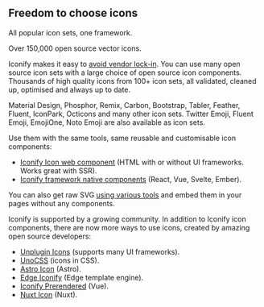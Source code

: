 <script setup>
import lock from '/assets/svg/lock.svg?raw'
const icons = [
    'i-line-md:sun-rising-loop text-$vp-c-primary-button-hover',
    'i-gg:border-right text-$docsearch-primary-color',
    'i-tabler:bat text-$vp-c-green-darker',
    'i-ph:address-book-duotone text-$vp-c-primary-button-hover',
    'i-mdi:image-edit-outline text-$vp-c-green',
    'i-fluent-emoji:astonished-face?bg',
    'i-fxemoji:ghost?bg',
    'i-fxemoji:foxheart?bg',
    'i-fxemoji:watch?bg',
    'i-mdi-light:camera text-$vp-c-primary-button',
    'i-pixelarticons:alert text-$vp-c-primary-button-hover',
    'i-iconoir:airplay text-$vp-c-green',
    'i-heroicons:document-solid text-$vp-c-brand-dark',
    'i-heroicons:face-smile text-$docsearch-primary-color',
]
</script>

<section class="home hero getting-started">
    <h1>Freedom to choose icons</h1>
    <p>All popular icon sets, one framework.</p>
    <p>Over 150,000 open source vector icons.</p>
</section>

<section class="flex flex-row items-start mb-4 gap-x-6">
    <p class="vp-doc text-$vp-c-text-3 dark:text-$vp-c-text-2" v-html="lock"></p>
	<p>
		Iconify makes it easy to <a href="https://docs.iconify.design/articles/vendor-lock-in.html" target="_blank">avoid vendor lock-in</a>. 
        You can use many open source icon sets with a large choice of open
		source icon components. Thousands of high quality icons from 100+ icon
		sets, all validated, cleaned up, optimised and always up to date.
	</p>
</section>

<section>
	<p>
        Material Design, Phosphor, Remix, Carbon, Bootstrap, Tabler,
        Feather, Fluent, IconPark, Octicons and many other icon sets.
        Twitter Emoji, Fluent Emoji, EmojiOne, Noto Emoji are also available
        as icon sets.
    </p>
    <div class="grid grid-cols-1 place-items-center gap-y-4 mb-8">
        <div class="grid grid-cols-[repeat(5,24px)] gap-x-4">
            <div v-for="icon of icons.filter((_, i) => i < 5)" :key="icon" :class="icon" class="items-center w-6 h-6"></div>
        </div>
        <div class="grid grid-cols-[repeat(4,32px)] gap-x-3">
            <div v-for="icon of icons.filter((_, i) => i > 4 && i < 9)" :key="icon" :class="icon" class="items-center w-8 h-8"></div>
        </div>
        <div class="grid grid-cols-[repeat(5,24px)] gap-x-4">
            <div v-for="icon of icons.filter((_, i) => i > 8)" :key="icon" :class="icon" class="items-center w-6 h-6"></div>
        </div>
    </div>
    <p>
        Use them with the same tools, same reusable and customisable icon
        components:
    </p>
    <ul>
        <li>
            <a
                href="https://docs.iconify.design/iconify-icon/"
                target="_blank"
                >Iconify Icon web component</a
            >
            (HTML with or without UI frameworks. Works great with SSR).
        </li>
        <li>
            <a
                href="https://docs.iconify.design/icon-components/"
                target="_blank"
                >Iconify framework native components</a
            >
            (React, Vue, Svelte, Ember).
        </li>
    </ul>
    <p>
        You can also get raw SVG
        <a href="https://docs.iconify.design/tools/tools2/" target="_blank"
            >using various tools</a
        >
        and embed them in your pages without any components.
    </p>
    <p>
        Iconify is supported by a growing community. In addition to Iconify
        icon components, there are now more ways to use icons, created by
        amazing open source developers:
    </p>
    <ul>
        <li>
            <a
                href="https://github.com/antfu/unplugin-icons"
                target="_blank"
                >Unplugin Icons</a
            >
            (supports many UI frameworks).
        </li>
        <li>
            <a
                href="https://docs.iconify.design/icon-components/unocss.html"
                target="_blank"
                >UnoCSS</a
            >
            (icons in CSS).
        </li>
        <li>
            <a
                href="https://github.com/natemoo-re/astro-icon"
                target="_blank"
                >Astro Icon</a
            >
            (Astro).
        </li>
        <li>
            <a
                href="https://github.com/edge-js/edge-iconify"
                target="_blank"
                >Edge Iconify</a
            >
            (Edge template engine).
        </li>
        <li>
            <a
                href="https://github.com/cawa-93/iconify-prerendered"
                target="_blank"
                >Iconify Prerendered</a
            >
            (Vue).
        </li>
        <li>
            <a href="https://github.com/Atinux/nuxt-icon" target="_blank"
                >Nuxt Icon</a
            >
            (Nuxt).
        </li>
    </ul>
</section>
